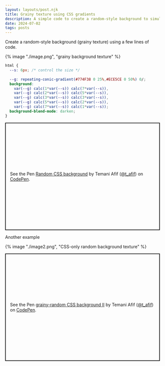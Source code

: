 ```yaml
---
layout: layouts/post.njk
title: Grainy texture using CSS gradients
description: A simple code to create a random-style background to simulate a grainy texture
date: 2024-07-02
tags: posts
---
```


Create a random-style background (grainy texture) using a few lines of code.

{% image "./image.png", "grainy background texture" %}

```css
html {
  --s: 6px; /* control the size */
  
  --g: repeating-conic-gradient(#774F38 0 25%,#ECE5CE 0 50%) 0/;
  background:
    var(--g) calc(1*var(--s)) calc(7*var(--s)),
    var(--g) calc(2*var(--s)) calc(5*var(--s)),
    var(--g) calc(3*var(--s)) calc(3*var(--s)),
    var(--g) calc(5*var(--s)) calc(2*var(--s)),
    var(--g) calc(7*var(--s)) calc(1*var(--s));
  background-blend-mode: darken;
}
```
<p class="codepen" data-height="350" data-default-tab="result" data-slug-hash="QWReqEx" data-pen-title="Random CSS background" data-preview="true" data-user="t_afif" style="height: 350px; box-sizing: border-box; display: flex; align-items: center; justify-content: center; border: 2px solid; margin: 1em 0; padding: 1em;">
  <span>See the Pen <a href="https://codepen.io/t_afif/pen/QWReqEx">
  Random CSS background</a> by Temani Afif (<a href="https://codepen.io/t_afif">@t_afif</a>)
  on <a href="https://codepen.io">CodePen</a>.</span>
</p>

Another example

{% image "./image2.png", "CSS-only random background texture" %}

<p class="codepen" data-height="350" data-default-tab="result" data-slug-hash="mdYNxzo" data-pen-title="grainy-random CSS background II" data-preview="true" data-user="t_afif" style="height: 350px; box-sizing: border-box; display: flex; align-items: center; justify-content: center; border: 2px solid; margin: 1em 0; padding: 1em;">
  <span>See the Pen <a href="https://codepen.io/t_afif/pen/mdYNxzo">
  grainy-random CSS background II</a> by Temani Afif (<a href="https://codepen.io/t_afif">@t_afif</a>)
  on <a href="https://codepen.io">CodePen</a>.</span>
</p>
<script async src="https://cpwebassets.codepen.io/assets/embed/ei.js"></script>
